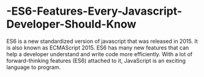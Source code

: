 # -ES6-Features-Every-Javascript-Developer-Should-Know
ES6 is a new standardized version of javascript that was released in 2015. It is also known as ECMAScript 2015. ES6 has many new features that can help a developer understand and write code more efficiently. With a lot of forward-thinking features (ES6) attached to it, JavaScript is an exciting language to program.
